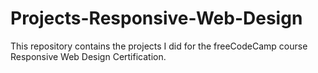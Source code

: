 # Projects-Responsive-Web-Design
This repository contains the projects I did for the freeCodeCamp course Responsive Web Design Certification. 
